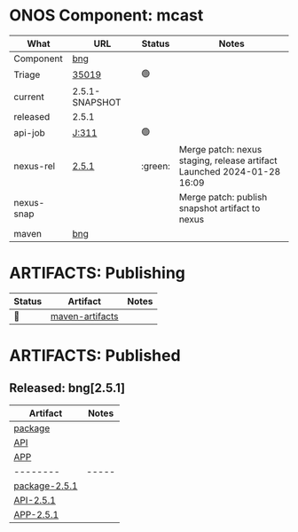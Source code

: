 ONOS Component: mcast
=====================

| What | URL | Status | Notes |
| ---- | --- | ------ | ----- |
| Component  | [bng](https://gerrit.opencord.org/plugins/gitiles/bng) | | |
| Triage     | [35019](https://gerrit.opencord.org/c/bng/+/35019) | :green_circle: | |
| current    | 2.5.1-SNAPSHOT | | |    
| released   | 2.5.1 | | |
| api-job    | [J:311](https://jenkins.opencord.org/job/onos-app-release/311/console) | :green_circle: | |
| nexus-rel  | [2.5.1](https://gerrit.opencord.org/c/bng/+/35021) | :green: | Merge patch: nexus staging, release artifact <br> Launched 2024-01-28 16:09 |
| nexus-snap | | | Merge patch: publish snapshot artifact to nexus |
| maven | [bng](https://mvnrepository.com/artifact/org.opencord/bng) | | |

ARTIFACTS: Publishing
=====================

| Status   | Artifact         | Notes |
| ------   | ---------------- | ----- |
| :hammer: | [maven-artifacts](maven-artifacts.md) | |

ARTIFACTS: Published
====================
    
## Released: bng[2.5.1]

| Artifact | Notes |
| -------- | ----- |
| [package](https://mvnrepository.com/artifact/org.opencord/bng) | |
| [API](https://mvnrepository.com/artifact/org.opencord/bng-api) | |
| [APP](https://mvnrepository.com/artifact/org.opencord/bng-app) | |
| -------- | ----- |
| [package-2.5.1](https://mvnrepository.com/artifact/org.opencord/bng/2.5.1) | |
| [API-2.5.1](https://mvnrepository.com/artifact/org.opencord/bng-api/2.5.1) | |
| [APP-2.5.1](https://mvnrepository.com/artifact/org.opencord/bng-app/2.5.1) | |
